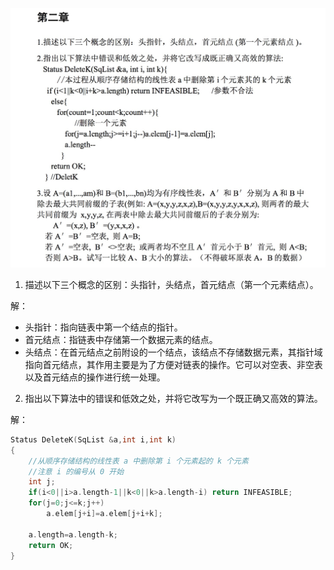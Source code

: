 

![作业三](作业三.jpeg)



1. 描述以下三个概念的区别：头指针，头结点，首元结点（第一个元素结点）。

解：

* 头指针：指向链表中第一个结点的指针。
* 首元结点：指链表中存储第一个数据元素的结点。
* 头结点：在首元结点之前附设的一个结点，该结点不存储数据元素，其指针域指向首元结点，其作用主要是为了方便对链表的操作。它可以对空表、非空表以及首元结点的操作进行统一处理。

2. 指出以下算法中的错误和低效之处，并将它改写为一个既正确又高效的算法。

解：

```C
Status DeleteK(SqList &a,int i,int k) 
{ 
	//从顺序存储结构的线性表 a 中删除第 i 个元素起的 k 个元素 
	//注意 i 的编号从 0 开始 
	int j; 
	if(i<0||i>a.length-1||k<0||k>a.length-i) return INFEASIBLE; 	
	for(j=0;j<=k;j++)
		a.elem[j+i]=a.elem[j+i+k];

	a.length=a.length-k;
	return OK;
}
```

